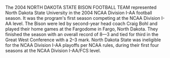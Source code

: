 The 2004 NORTH DAKOTA STATE BISON FOOTBALL TEAM represented North Dakota State University in the 2004 NCAA Division I-AA football season. It was the program's first season competing at the NCAA Division I-AA level. The Bison were led by second-year head coach Craig Bohl and played their home games at the Fargodome in Fargo, North Dakota. They finished the season with an overall record of 8—3 and tied for third in the Great West Conference with a 2–3 mark. North Dakota State was ineligible for the NCAA Division I-AA playoffs per NCAA rules, during their first four seasons at the NCAA Division I-AA/FCS level.
